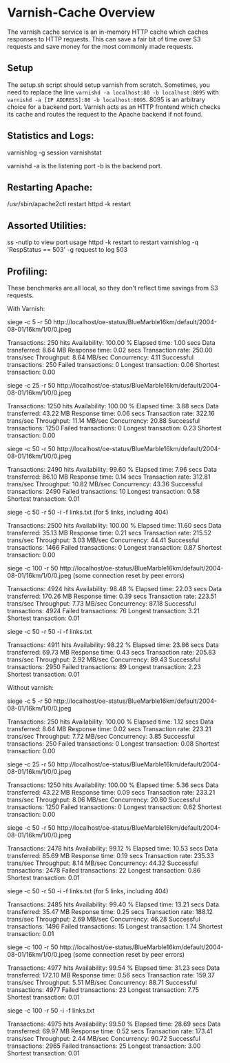 # Varnish-Cache Overview

The varnish cache service is an in-memory HTTP cache which caches responses to HTTP requests. This can save a fair bit of time over S3 requests and save money for the most commonly made requests.

## Setup

The setup.sh script should setup varnish from scratch. Sometimes, you need to replace the line `varnishd -a localhost:80 -b localhost:8095` with `varnishd -a [IP ADDRESS]:80 -b localhost:8095`. 8095 is an arbitrary choice for a backend port. Varnish acts as an HTTP frontend which checks its cache and routes the request to the Apache backend if not found.

## Statistics and Logs:

varnishlog -g session
varnishstat

varnishd -a is the listening port -b is the backend port.

## Restarting Apache:

/usr/sbin/apache2ctl restart
httpd -k restart

## Assorted Utilities:

ss -nutlp to view port usage
httpd -k restart to restart
varnishlog -q 'RespStatus == 503' -g request to log 503

## Profiling:

These benchmarks are all local, so they don't reflect time savings from S3 requests.

With Varnish:

siege -c 5 -r 50 http://localhost/oe-status/BlueMarble16km/default/2004-08-01/16km/1/0/0.jpeg

Transactions:		         250 hits
Availability:		      100.00 %
Elapsed time:		        1.00 secs
Data transferred:	        8.64 MB
Response time:		        0.02 secs
Transaction rate:	      250.00 trans/sec
Throughput:		        8.64 MB/sec
Concurrency:		        4.11
Successful transactions:         250
Failed transactions:	           0
Longest transaction:	        0.06
Shortest transaction:	        0.00

siege -c 25 -r 50 http://localhost/oe-status/BlueMarble16km/default/2004-08-01/16km/1/0/0.jpeg

Transactions:		        1250 hits
Availability:		      100.00 %
Elapsed time:		        3.88 secs
Data transferred:	       43.22 MB
Response time:		        0.06 secs
Transaction rate:	      322.16 trans/sec
Throughput:		       11.14 MB/sec
Concurrency:		       20.88
Successful transactions:        1250
Failed transactions:	           0
Longest transaction:	        0.23
Shortest transaction:	        0.00

siege -c 50 -r 50 http://localhost/oe-status/BlueMarble16km/default/2004-08-01/16km/1/0/0.jpeg 

Transactions:		        2490 hits
Availability:		       99.60 %
Elapsed time:		        7.96 secs
Data transferred:	       86.10 MB
Response time:		        0.14 secs
Transaction rate:	      312.81 trans/sec
Throughput:		       10.82 MB/sec
Concurrency:		       43.36
Successful transactions:        2490
Failed transactions:	          10
Longest transaction:	        0.58
Shortest transaction:	        0.01

siege -c 50 -r 50 -i -f links.txt (for 5 links, including 404)

Transactions:		        2500 hits
Availability:		      100.00 %
Elapsed time:		       11.60 secs
Data transferred:	       35.13 MB
Response time:		        0.21 secs
Transaction rate:	      215.52 trans/sec
Throughput:		        3.03 MB/sec
Concurrency:		       44.41
Successful transactions:        1466
Failed transactions:	           0
Longest transaction:	        0.87
Shortest transaction:	        0.00

siege -c 100 -r 50 http://localhost/oe-status/BlueMarble16km/default/2004-08-01/16km/1/0/0.jpeg (some connection reset by peer errors)

Transactions:		        4924 hits
Availability:		       98.48 %
Elapsed time:		       22.03 secs
Data transferred:	      170.26 MB
Response time:		        0.39 secs
Transaction rate:	      223.51 trans/sec
Throughput:		        7.73 MB/sec
Concurrency:		       87.18
Successful transactions:        4924
Failed transactions:	          76
Longest transaction:	        3.21
Shortest transaction:	        0.01

siege -c 50 -r 50 -i -f links.txt

Transactions:		        4911 hits
Availability:		       98.22 %
Elapsed time:		       23.86 secs
Data transferred:	       69.73 MB
Response time:		        0.43 secs
Transaction rate:	      205.83 trans/sec
Throughput:		        2.92 MB/sec
Concurrency:		       89.43
Successful transactions:        2950
Failed transactions:	          89
Longest transaction:	        2.23
Shortest transaction:	        0.01

Without varnish:

siege -c 5 -r 50 http://localhost/oe-status/BlueMarble16km/default/2004-08-01/16km/1/0/0.jpeg

Transactions:		         250 hits
Availability:		      100.00 %
Elapsed time:		        1.12 secs
Data transferred:	        8.64 MB
Response time:		        0.02 secs
Transaction rate:	      223.21 trans/sec
Throughput:		        7.72 MB/sec
Concurrency:		        3.85
Successful transactions:         250
Failed transactions:	           0
Longest transaction:	        0.08
Shortest transaction:	        0.00

siege -c 25 -r 50 http://localhost/oe-status/BlueMarble16km/default/2004-08-01/16km/1/0/0.jpeg

Transactions:		        1250 hits
Availability:		      100.00 %
Elapsed time:		        5.36 secs
Data transferred:	       43.22 MB
Response time:		        0.09 secs
Transaction rate:	      233.21 trans/sec
Throughput:		        8.06 MB/sec
Concurrency:		       20.80
Successful transactions:        1250
Failed transactions:	           0
Longest transaction:	        0.62
Shortest transaction:	        0.00

siege -c 50 -r 50 http://localhost/oe-status/BlueMarble16km/default/2004-08-01/16km/1/0/0.jpeg

Transactions:		        2478 hits
Availability:		       99.12 %
Elapsed time:		       10.53 secs
Data transferred:	       85.69 MB
Response time:		        0.19 secs
Transaction rate:	      235.33 trans/sec
Throughput:		        8.14 MB/sec
Concurrency:		       44.32
Successful transactions:        2478
Failed transactions:	          22
Longest transaction:	        0.86
Shortest transaction:	        0.01

siege -c 50 -r 50 -i -f links.txt (for 5 links, including 404)

Transactions:		        2485 hits
Availability:		       99.40 %
Elapsed time:		       13.21 secs
Data transferred:	       35.47 MB
Response time:		        0.25 secs
Transaction rate:	      188.12 trans/sec
Throughput:		        2.69 MB/sec
Concurrency:		       46.28
Successful transactions:        1496
Failed transactions:	          15
Longest transaction:	        1.74
Shortest transaction:	        0.01

siege -c 100 -r 50 http://localhost/oe-status/BlueMarble16km/default/2004-08-01/16km/1/0/0.jpeg (some connection reset by peer errors)

Transactions:		        4977 hits
Availability:		       99.54 %
Elapsed time:		       31.23 secs
Data transferred:	      172.10 MB
Response time:		        0.56 secs
Transaction rate:	      159.37 trans/sec
Throughput:		        5.51 MB/sec
Concurrency:		       88.71
Successful transactions:        4977
Failed transactions:	          23
Longest transaction:	        7.75
Shortest transaction:	        0.01

siege -c 100 -r 50 -i -f links.txt

Transactions:		        4975 hits
Availability:		       99.50 %
Elapsed time:		       28.69 secs
Data transferred:	       69.97 MB
Response time:		        0.52 secs
Transaction rate:	      173.41 trans/sec
Throughput:		        2.44 MB/sec
Concurrency:		       90.72
Successful transactions:        2965
Failed transactions:	          25
Longest transaction:	        3.00
Shortest transaction:	        0.01
